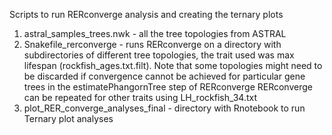 Scripts to run RERconverge analysis and creating the ternary plots

1) astral_samples_trees.nwk - all the tree topologies from ASTRAL 
2) Snakefile_rerconverge - runs RERconverge on a directory with subdirectories of different tree topologies, the trait used was max lifespan (rockfish_ages.txt.filt). Note that some topologies might need to be discarded if convergence cannot be achieved for particular gene trees in the estimatePhangornTree step of RERconverge
RERconverge can be repeated for other traits using LH_rockfish_34.txt
3) plot_RER_converge_analyses_final - directory with Rnotebook to run Ternary plot analyses
